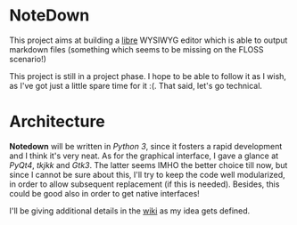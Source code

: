 NoteDown
========

This project aims at building a [libre][1] WYSIWYG editor which is able to
output markdown files (something which seems to be missing on the FLOSS
scenario!)

This project is still in a project phase. I hope to be able to follow
it as I wish, as I've got just a little spare time for it :(. That said,
let's go technical.

[1]: https://en.wikipedia.org/wiki/Libre


Architecture
============

**Notedown** will be written in *Python 3*, since it fosters a rapid
development and I think it's very neat. As for the graphical interface, I
gave a glance at *PyQt4*, *tkjkk* and *Gtk3*. The latter seems IMHO the
better choice till now, but since I cannot be sure about this, I'll try to
keep the code well modularized, in order to allow subsequent replacement
(if this is needed). Besides, this could be good also in order to get
native interfaces!

I'll be giving additional details in the [wiki][2] as my idea gets
defined.

[2]: ./NoteDown/wiki

